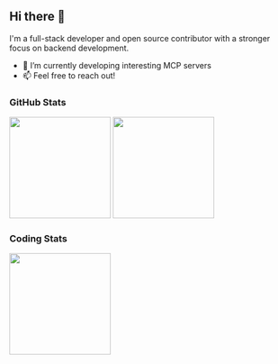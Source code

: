 ## Hi there 👋

I'm a full-stack developer and open source contributor with a stronger focus on backend development.

- 🚀 I’m currently developing interesting MCP servers
- 📫 Feel free to reach out!

### GitHub Stats

<img height="180px" src="https://github-readme-stats-eight-green-60.vercel.app/api?username=jinzcdev&theme=default&hide_border=false&custom_title=GitHub%20Stats&show_icons=true" /> <img height="180px" src="https://github-readme-stats-eight-green-60.vercel.app/api/top-langs/?username=jinzcdev&theme=default&layout=compact&hide_border=false&size_weight=1&count_weight=1" />

### Coding Stats

<img height="180px" src="https://leetcard.jacoblin.cool/jinzcdev?theme=light&border=1&radius=5&site=cn&show_rank=false&Noto%20Sans&cache=14400" />